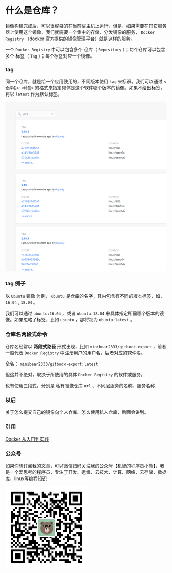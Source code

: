 # 什么是仓库？

镜像构建完成后，可以很容易的在当前宿主机上运行，但是，如果需要在其它服务器上使用这个镜像，我们就需要一个集中的存储、分发镜像的服务， `Docker Registry` （docker 官方提供的镜像管理平台）就是这样的服务。

一个 `Docker Registry` 中可以包含多个 仓库（ `Repository` ）；每个仓库可以包含多个 标签（ `Tag` ）；每个标签对应一个镜像。

### tag

同一个仓库，就是给一个应用使用的，不同版本使用 `tag` 来标识。我们可以通过 `<仓库名>:<标签>` 的格式来指定具体是这个软件哪个版本的镜像。如果不给出标签，将以 `latest` 作为默认标签。

![](images/tag.png)

### tag 例子

以 `Ubuntu` 镜像 为例， `ubuntu` 是仓库的名字，其内包含有不同的版本标签，如， `16.04` , `18.04` 。

我们可以通过 `ubuntu:16.04` ，或者 `ubuntu:18.04` 来具体指定所需哪个版本的镜像。如果忽略了标签，比如 `ubuntu` ，那将视为 `ubuntu:latest` 。

### 仓库名两段式命令

仓库名经常以 **两段式路径** 形式出现，比如 `minibear2333/gitbook-export` ，前者一般代表 `Docker Registry` 中注册用户的用户名，后者对应的软件名。

全名： `minibear2333/gitbook-export:latest`

但这并不绝对，取决于所使用的具体 `Docker Registry` 的软件或服务。

也有使用三段式，分别是 私有镜像仓库 `url` 、不同层服务的名称、服务名称.

### 以后

关于怎么提交自己的镜像向个人仓库、怎么使用私人仓库，后面会讲到。

### 引用

[Docker 从入门到实践](https://yeasy.gitbook.io/docker_practice/basic_concept/container)

### 公众号

如果你想订阅我的文章，可以微信扫码关注我的公众号【机智的程序员小熊】，我是一个爱思考的程序员，专注于开发、运维、云技术、计算、网络、云存储、数据库、linux等编程知识

![](./images/gzh.jpg)
